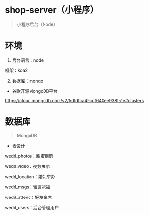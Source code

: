 # shop-server（小程序）

> 小程序后台（Node）

# 环境

1. 后台语言：node

框架：koa2

2. 数据库：mongo

- 谷歌开源MongoDB平台

https://cloud.mongodb.com/v2/5d1dfca49ccf640ee938f51e#clusters

# 数据库

> MongoDB

- 表设计

wedd_photos：甜蜜相册

wedd_video：视频展示

wedd_location：婚礼举办

wedd_msgs：留言祝福

wedd_attend：好友出席

wedd_users：后台管理用户
